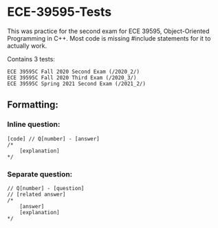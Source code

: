 # ECE-39595-Tests

This was practice for the second exam for ECE 39595, Object-Oriented Programming in C++. 
Most code is missing #include statements for it to actually work. 

Contains 3 tests:
```
ECE 39595C Fall 2020 Second Exam (/2020_2/)
ECE 39595C Fall 2020 Third Exam (/2020_3/)
ECE 39595C Spring 2021 Second Exam (/2021_2/)
```

## Formatting:
### Inline question: 
```
[code] // Q[number] - [answer]
/*
    [explanation]
*/
```
### Separate question:
```
// Q[number] - [question]
// [related answer]
/*
    [answer]
    [explanation]
*/
```
